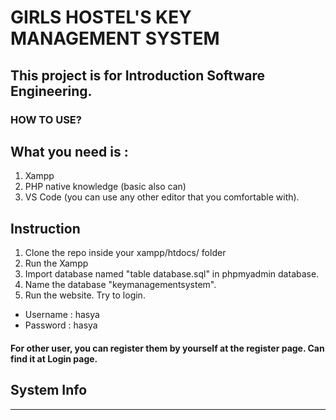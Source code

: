 # GIRLS HOSTEL'S KEY MANAGEMENT SYSTEM

## This project is for Introduction Software Engineering.

### HOW TO USE?

## What you need is :

 1. Xampp
 2. PHP native knowledge (basic also can)
 2. VS Code (you can use any other editor that you comfortable with).

## Instruction

 1. Clone the repo inside your xampp/htdocs/ folder
 2. Run the Xampp
 3. Import database named "table database.sql" in phpmyadmin database.
 4. Name the database "keymanagementsystem".
 5. Run the website. Try to login.

 * Username : hasya
 * Password : hasya

#### For other user, you can register them by yourself at the register page. Can find it at Login page.

## System Info
-------------------------------

